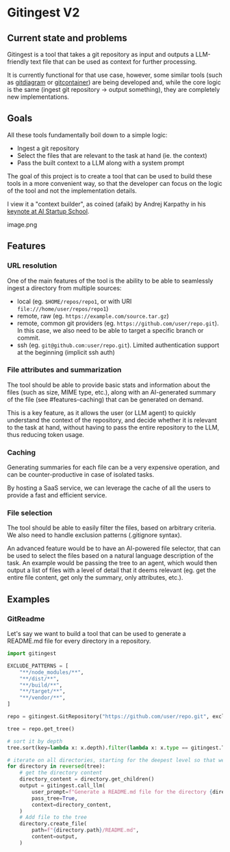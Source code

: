 # Gitingest V2

## Current state and problems

Gitingest is a tool that takes a git repository as input and outputs a LLM-friendly text file that can be used as context for further processing.

It is currently functional for that use case, however, some similar tools (such as [gitdiagram](https://gitdiagram.com/) or [gitcontainer](https://gitcontainer.com/)) are being developed and, while the core logic is the same (ingest git repository -> output something), they are completely new implementations.

## Goals

All these tools fundamentally boil down to a simple logic:

- Ingest a git repository
- Select the files that are relevant to the task at hand (ie. the context)
- Pass the built context to a LLM along with a system prompt

The goal of this project is to create a tool that can be used to build these tools in a more convenient way, so that the developer can focus on the logic of the tool and not the implementation details.

I view it a "context builder", as coined (afaik) by Andrej Karpathy in his [keynote at AI Startup School](https://x.com/ycombinator/status/1935496106957488566).

image.png

## Features

### URL resolution

One of the main features of the tool is the ability to be able to seamlessly ingest a directory from multiple sources:

- local (eg. `$HOME/repos/repo1`, or with URI `file:///home/user/repos/repo1`)
- remote, raw (eg. `https://example.com/source.tar.gz`)
- remote, common git providers (eg. `https://github.com/user/repo.git`). In this case, we also need to be able to target a specific branch or commit.
- ssh (eg. `git@github.com:user/repo.git`). Limited authentication support at the beginning (implicit ssh auth)

### File attributes and summarization

The tool should be able to provide basic stats and information about the files (such as size, MIME type, etc.), along with an AI-generated summary of the file (see #features-caching) that can be generated on demand.

This is a key feature, as it allows the user (or LLM agent) to quickly understand the context of the repository, and decide whether it is relevant to the task at hand, without having to pass the entire repository to the LLM, thus reducing token usage.

### Caching

Generating summaries for each file can be a very expensive operation, and can be counter-productive in case of isolated tasks.

By hosting a SaaS service, we can leverage the cache of all the users to provide a fast and efficient service.

### File selection

The tool should be able to easily filter the files, based on arbitrary criteria. We also need to handle exclusion patterns (.gitignore syntax).

An advanced feature would be to have an AI-powered file selector, that can be used to select the files based on a natural language description of the task. An example would be passing the tree to an agent, which would then output a list of files with a level of detail that it deems relevant (eg. get the entire file content, get only the summary, only attributes, etc.).

## Examples

### GitReadme

Let's say we want to build a tool that can be used to generate a README.md file for every directory in a repository.

```python
import gitingest

EXCLUDE_PATTERNS = [
    "**/node_modules/**",
    "**/dist/**",
    "**/build/**",
    "**/target/**",
    "**/vendor/**",
]

repo = gitingest.GitRepository("https://github.com/user/repo.git", exclude_patterns=EXCLUDE_PATTERNS, use_repo_gitignore=True)

tree = repo.get_tree()

# sort it by depth
tree.sort(key=lambda x: x.depth).filter(lambda x: x.type == gitingest.TreeType.DIRECTORY)

# iterate on all directories, starting for the deepest level so that we can use it in parent directories
for directory in reversed(tree):
    # get the directory content
    directory_content = directory.get_children()
    output = gitingest.call_llm(
        user_prompt=f"Generate a README.md file for the directory {directory.path}",
        pass_tree=True,
        context=directory_content,
    )
    # Add file to the tree
    directory.create_file(
        path=f"{directory.path}/README.md",
        content=output,
    )

```
